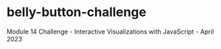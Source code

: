 # belly-button-challenge
Module 14 Challenge - Interactive Visualizations with JavaScript - April 2023
